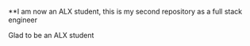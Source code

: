 **I am now an ALX student, this is my second repository as a full stack engineer

Glad to be an ALX student
